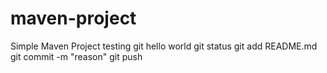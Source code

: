 # maven-project

Simple Maven Project
testing git
hello world
git status
git add README.md
git commit -m "reason"
git push
